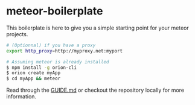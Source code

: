 # meteor-boilerplate

This boilerplate is here to give you a simple starting point for your meteor projects.

```sh
# (Optionnal) if you have a proxy
export http_proxy=http://myproxy.net:myport
```
```sh
# Assuming meteor is already installed
$ npm install -g orion-cli
$ orion create myApp
$ cd myApp && meteor
```

Read through the [GUIDE.md](https://github.com/matteodem/meteor-boilerplate/blob/master/GUIDE.md) or checkout the repository locally for more information.
